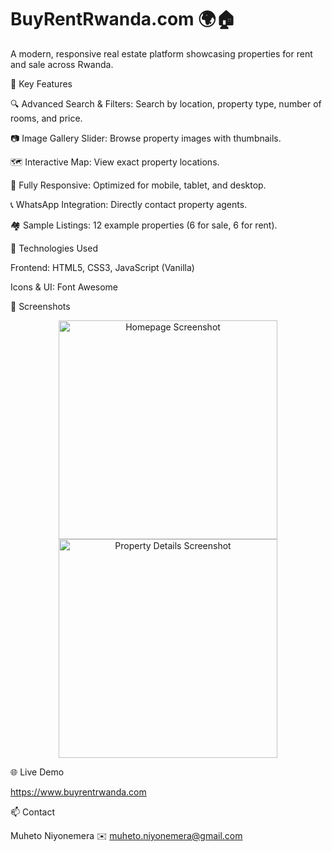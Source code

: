 # BuyRentRwanda.com 🌍🏠

A modern, responsive real estate platform showcasing properties for rent and sale across Rwanda.

🌟 Key Features

🔍 Advanced Search & Filters: Search by location, property type, number of rooms, and price.

📷 Image Gallery Slider: Browse property images with thumbnails.

🗺️ Interactive Map: View exact property locations.

📱 Fully Responsive: Optimized for mobile, tablet, and desktop.

📞 WhatsApp Integration: Directly contact property agents.

🏘️ Sample Listings: 12 example properties (6 for sale, 6 for rent).

🚀 Technologies Used

Frontend: HTML5, CSS3, JavaScript (Vanilla)

Icons & UI: Font Awesome

📸 Screenshots
<p align="center"> <img width="350" src="https://github.com/user-attachments/assets/94b465de-6be4-4300-a421-dd16002dc538" alt="Homepage Screenshot" /> <img width="350" src="https://github.com/user-attachments/assets/683c0e03-cc45-4907-8a6f-7fff66eab2a0" alt="Property Details Screenshot" /> </p>
🌐 Live Demo

https://www.buyrentrwanda.com

📫 Contact

Muheto Niyonemera
✉️ muheto.niyonemera@gmail.com
